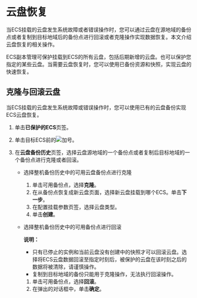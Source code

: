# 云盘恢复

当ECS挂载的云盘发生系统故障或者错误操作时，您可以通过云盘在源地域的备份点或者复制到目标地域后的备份点进行回滚或者克隆操作实现数据恢复。本文介绍云盘恢复的相关操作。

ECS副本管理可保护挂载到ECS的所有云盘，包括后期新增的云盘。也可以保护您指定的某些云盘。当需要云盘恢复时，您可以使用已备份资源和快照，实现云盘的快速恢复。

## 克隆与回滚云盘

当ECS挂载的云盘发生系统故障或错误操作时，您可以使用已有的云盘备份实现ECS云盘恢复。

1.  单击**已保护的ECS**页签。

2.  单击目标ECS前的![加号](https://static-aliyun-doc.oss-accelerate.aliyuncs.com/assets/img/zh-CN/6836807161/p258807.png)。

3.  在**云盘备份历史**页签，选择云盘源地域的一个备份点或者复制后目标地域的一个备份点进行克隆或者回滚。

    -   选择整机备份历史中的可用云盘备份点进行克隆
        1.  单击可用备份点，选择**克隆**。
        2.  在从备份点恢复成新云盘页面，选择新云盘挂载到哪个ECS。单击**下一步**。
        3.  在配置挂载参数页签，选择云盘类型。
        4.  单击**创建**。
    -   选择整机备份历史中的可用备份点进行回滚

        **说明：**

        -   只有已停止的实例和当前云盘没有创建中的快照才可以回滚云盘。选择将ECS云盘数据回滚至指定时刻后，被保护的云盘在该时刻之后的数据将被清除，请谨慎操作。
        -   复制到目标地域的备份只能用于克隆操作，无法执行回滚操作。
        1.  单击可用备份点，选择**回滚**。
        2.  在弹出的对话框中，单击**确定**。

